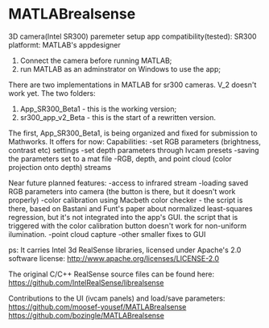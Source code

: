 # MATLABrealsense
3D camera(Intel SR300) paremeter setup app
compatibility(tested): SR300
platformt: MATLAB's appdesigner

1. Connect the camera before running MATLAB; 
2. run MATLAB as an adminstrator on Windows to use the app;

There are two implementations in MATLAB for sr300 cameras. V_2 doesn't work yet.
The two folders:
  1. App_SR300_Beta1 - this is the working version;
  2. sr300_app_v2_Beta - this is the start of a rewritten version.

The first, App_SR300_Beta1, is being organized and fixed for submission to Mathworks. It offers for now:
Capabilities:
  -set RGB parameters (brightness, contrast etc) settings
  -set depth parameters through Ivcam presets
  -saving the parameters set to a mat file
  -RGB, depth, and point cloud (color projection onto depth) streams

Near future planned features:
  -access to infrared stream
  -loading saved RGB parameters into camera (the button is there, but it doesn't work properly)
  -color calibration using Macbeth color checker - the script is there, based on Bastani and Funt's paper
  about normalized least-squares regression, but it's not integrated into the app's GUI. the script that is triggered
  with the color calibration button doesn't work for non-uniform ilumination.
  -point cloud capture
  -other smaller fixes to GUI


ps: It carries Intel 3d RealSense libraries, licensed under Apache's 2.0 software license:
http://www.apache.org/licenses/LICENSE-2.0

The original C/C++ RealSense source files can be found here:
https://github.com/IntelRealSense/librealsense

Contributions to the UI (ivcam panels) and load/save parameters:
https://github.com/moosef-yousef/MATLABrealsense
https://github.com/bozingle/MATLABrealsense



